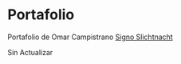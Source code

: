 # Portafolio
Portafolio de Omar Campistrano [Signo Slichtnacht](https://twitter.com/Signo_SN)

Sin Actualizar
